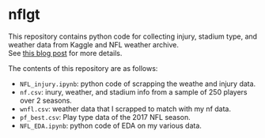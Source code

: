 # nflgt
This repository contains python code for collecting injury, stadium type, and weather data from Kaggle and NFL weather archive.  
See [this blog post](http://www.nflweather.com/en/archive)
for more details. 

The contents of this repository are as follows:
  - `NFL_injury.ipynb`: python code of scrapping the weathe and injury data.
  - `nf.csv`: inury, weather, and stadium info from a sample of 250 players over 2 seasons.
  - `wnfl.csv`: weather data that I scrapped to match with my nf data.
  - `pf_best.csv`: Play type data of the 2017 NFL season.
  - `NFL_EDA.ipynb`: python code of EDA on my various data.
  
